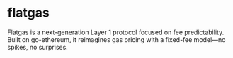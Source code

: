 # flatgas
Flatgas is a next-generation Layer 1 protocol focused on fee predictability. Built on go-ethereum, it reimagines gas pricing with a fixed-fee model—no spikes, no surprises.
